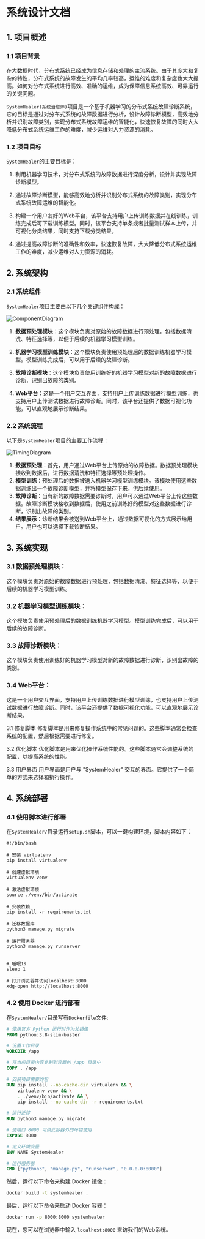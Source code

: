 # 系统设计文档

## 1. 项目概述

### 1.1 项目背景

在大数据时代，分布式系统已经成为信息存储和处理的主流系统。由于其庞大和复杂的特性，分布式系统的故障发生的平均几率较高，运维的难度和复杂度也大大提高。如何对分布式系统进行高效、准确的运维，成为保障信息系统高效、可靠运行的关键问题。

`SystemHealer(系统治愈师)`项目是一个基于机器学习的分布式系统故障诊断系统，它的目标是通过对分布式系统的故障数据进行分析，设计故障诊断模型，高效地分析并识别故障类别，实现分布式系统故障运维的智能化，快速恢复故障的同时大大降低分布式系统运维工作的难度，减少运维对人力资源的消耗。

### 1.2 项目目标

`SystemHealer`的主要目标是：

1. 利用机器学习技术，对分布式系统的故障数据进行深度分析，设计并实现故障诊断模型。

2. 通过故障诊断模型，能够高效地分析并识别分布式系统的故障类别，实现分布式系统故障运维的智能化。

3. 构建一个用户友好的Web平台，该平台支持用户上传训练数据并在线训练，训练完成后可下载训练模型。同时，该平台支持单条或者批量测试样本上传，并可视化分类结果，同时支持下载分类结果。

4. 通过提高故障诊断的准确性和效率，快速恢复故障，大大降低分布式系统运维工作的难度，减少运维对人力资源的消耗。

## 2. 系统架构

### 2.1 系统组件

`SystemHealer`项目主要由以下几个关键组件构成：

![ComponentDiagram](../pics/ComponentDiagram.svg)

1. **数据预处理模块**：这个模块负责对原始的故障数据进行预处理，包括数据清洗、特征选择等，以便于后续的机器学习模型训练。

2. **机器学习模型训练模块**：这个模块负责使用预处理后的数据训练机器学习模型。模型训练完成后，可以用于后续的故障诊断。

3. **故障诊断模块**：这个模块负责使用训练好的机器学习模型对新的故障数据进行诊断，识别出故障的类别。

4. **Web平台**：这是一个用户交互界面，支持用户上传训练数据进行模型训练，也支持用户上传测试数据进行故障诊断。同时，该平台还提供了数据可视化功能，可以直观地展示诊断结果。

### 2.2 系统流程

以下是`SystemHealer`项目的主要工作流程：

![TimingDiagram](../pics/TimingDiagram.svg)

1. **数据预处理**：首先，用户通过Web平台上传原始的故障数据。数据预处理模块接收到数据后，进行数据清洗和特征选择等预处理操作。
2. **模型训练**：预处理后的数据被送入机器学习模型训练模块。该模块使用这些数据训练出一个故障诊断模型，并将模型保存下来，供后续使用。
3. **故障诊断**：当有新的故障数据需要诊断时，用户可以通过Web平台上传这些数据。故障诊断模块接收到数据后，使用之前训练好的模型对这些数据进行诊断，识别出故障的类别。
4. **结果展示**：诊断结果会被送到Web平台上，通过数据可视化的方式展示给用户。用户也可以选择下载诊断结果。

## 3. 系统实现

### 3.1  **数据预处理模块**：

这个模块负责对原始的故障数据进行预处理，包括数据清洗、特征选择等，以便于后续的机器学习模型训练。

### 3.2  **机器学习模型训练模块**：

这个模块负责使用预处理后的数据训练机器学习模型。模型训练完成后，可以用于后续的故障诊断。

### 3.3  **故障诊断模块**：

这个模块负责使用训练好的机器学习模型对新的故障数据进行诊断，识别出故障的类别。

### 3.4  **Web平台**：

这是一个用户交互界面，支持用户上传训练数据进行模型训练，也支持用户上传测试数据进行故障诊断。同时，该平台还提供了数据可视化功能，可以直观地展示诊断结果。

3.1 修复脚本
修复脚本是用来修复操作系统中的常见问题的。这些脚本通常会检查系统的配置，然后根据需要进行修复。

3.2 优化脚本
优化脚本是用来优化操作系统性能的。这些脚本通常会调整系统的配置，以提高系统的性能。

3.3 用户界面
用户界面是用户与 "SystemHealer" 交互的界面。它提供了一个简单的方式来选择和执行操作。

## 4. 系统部署

###  4.1 使用脚本进行部署

在`SystemHealer/`目录运行`setup.sh`脚本，可以一键构建环境，脚本内容如下：

```shell
#!/bin/bash

# 安装 virtualenv
pip install virtualenv

# 创建虚拟环境
virtualenv venv

# 激活虚拟环境
source ./venv/bin/activate

# 安装依赖
pip install -r requirements.txt

# 迁移数据库
python3 manage.py migrate

# 运行服务器
python3 manage.py runserver


# 睡眠1s
sleep 1

# 打开浏览器并访问localhost:8000
xdg-open http://localhost:8000
```

### 4.2 使用 Docker 进行部署

在`SystemHealer/`目录写有`Dockerfile`文件:
```dockerfile
# 使用官方 Python 运行时作为父镜像
FROM python:3.8-slim-buster

# 设置工作目录
WORKDIR /app

# 将当前目录内容复制到容器的 /app 目录中
COPY . /app

# 安装项目需要的包
RUN pip install --no-cache-dir virtualenv && \
    virtualenv venv && \
    . ./venv/bin/activate && \
    pip install --no-cache-dir -r requirements.txt

# 运行迁移
RUN python3 manage.py migrate

# 使端口 8000 可供此容器外的环境使用
EXPOSE 8000

# 定义环境变量
ENV NAME SystemHealer

# 运行服务器
CMD ["python3", "manage.py", "runserver", "0.0.0.0:8000"]
```

然后，运行以下命令来构建 Docker 镜像：

```bash
docker build -t systemhealer .
```

最后，运行以下命令来启动 Docker 容器：

```bash
docker run -p 8000:8000 systemhealer
```

现在，您可以在浏览器中输入 `localhost:8000` 来访我们的Web系统。
